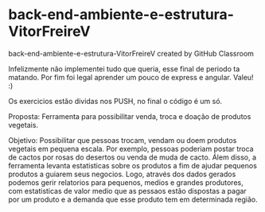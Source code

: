 # back-end-ambiente-e-estrutura-VitorFreireV
back-end-ambiente-e-estrutura-VitorFreireV created by GitHub Classroom

Infelizmente não implementei tudo que queria, esse final de periodo ta matando. Por fim foi legal aprender um pouco de express e angular. Valeu! :)

Os exercicios estão dividas nos PUSH, no final o código é um só.

Proposta: Ferramenta para possibilitar venda, troca e doação de produtos vegetais. 

Objetivo: Possibilitar que pessoas trocam, vendam ou doem produtos vegetais em pequena escala. 
Por exemplo, pessoas poderiam postar troca de cactos por rosas do desertos ou venda de muda de cacto. Álem disso, a ferramenta
levanta estatisticas sobre os produtos a fim de ajudar pequenos produtos a guiarem seus negocios. Logo, através dos dados gerados podemos gerir relatorios para 
pequenos, medios e grandes produtores, com estatisticas de valor medio que as pessaos estão dispostas a pagar por um produto e a demanda que esse produto tem em determinada região.
